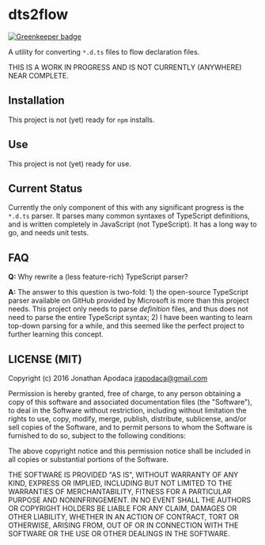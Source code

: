 dts2flow
========

[![Greenkeeper badge](https://badges.greenkeeper.io/jrop/dts2flow.svg)](https://greenkeeper.io/)

A utility for converting `*.d.ts` files to flow declaration files.

THIS IS A WORK IN PROGRESS AND IS NOT CURRENTLY (ANYWHERE) NEAR COMPLETE.

## Installation

This project is not (yet) ready for `npm` installs.

## Use

This project is not (yet) ready for use.

## Current Status

Currently the only component of this with any significant progress is the `*.d.ts` parser.  It parses many common syntaxes of TypeScript definitions, and is written completely in JavaScript (not TypeScript).  It has a long way to go, and needs unit tests.

## FAQ

**Q:** Why rewrite a (less feature-rich) TypeScript parser?

**A:** The answer to this question is two-fold: 1) the open-source TypeScript parser available on GitHub provided by Microsoft is more than this project needs.  This project only needs to parse _definition_ files, and thus does not need to parse the entire TypeScript syntax; 2) I have been wanting to learn top-down parsing for a while, and this seemed like the perfect project to further learning this concept.

## LICENSE (MIT)

Copyright (c) 2016 Jonathan Apodaca <jrapodaca@gmail.com>

Permission is hereby granted, free of charge, to any person obtaining a copy of this software and associated documentation files (the "Software"), to deal in the Software without restriction, including without limitation the rights to use, copy, modify, merge, publish, distribute, sublicense, and/or sell copies of the Software, and to permit persons to whom the Software is furnished to do so, subject to the following conditions:

The above copyright notice and this permission notice shall be included in all copies or substantial portions of the Software.

THE SOFTWARE IS PROVIDED "AS IS", WITHOUT WARRANTY OF ANY KIND, EXPRESS OR IMPLIED, INCLUDING BUT NOT LIMITED TO THE WARRANTIES OF MERCHANTABILITY, FITNESS FOR A PARTICULAR PURPOSE AND NONINFRINGEMENT. IN NO EVENT SHALL THE AUTHORS OR COPYRIGHT HOLDERS BE LIABLE FOR ANY CLAIM, DAMAGES OR OTHER LIABILITY, WHETHER IN AN ACTION OF CONTRACT, TORT OR OTHERWISE, ARISING FROM, OUT OF OR IN CONNECTION WITH THE SOFTWARE OR THE USE OR OTHER DEALINGS IN THE SOFTWARE.
